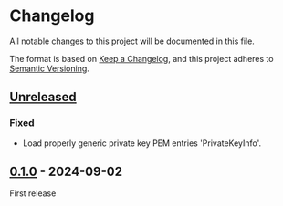 # Changelog

All notable changes to this project will be documented in this file.

The format is based on [Keep a Changelog](https://keepachangelog.com/en/1.0.0/),
and this project adheres to [Semantic Versioning](https://semver.org/spec/v2.0.0.html).

## [Unreleased]

### Fixed

- Load properly generic private key PEM entries 'PrivateKeyInfo'.

## [0.1.0] - 2024-09-02

First release


[Unreleased]: https://github.com/grisp/termseal/compare/0.1.0...HEAD
[0.1.0]: https://github.com/grisp/termseal/compare/4f87e9fffb7ac19be8f588c44e60ea1a9cf71c77...0.1.0